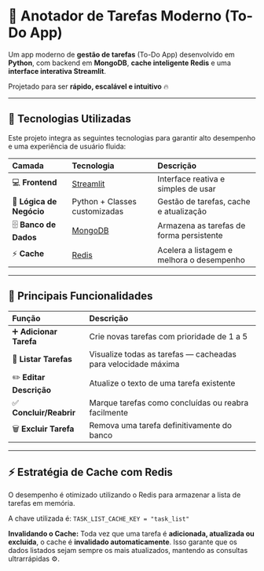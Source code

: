 # 📝 Anotador de Tarefas Moderno (To-Do App)

Um app moderno de **gestão de tarefas** (To-Do App) desenvolvido em **Python**, com backend em **MongoDB**, **cache inteligente Redis** e uma **interface interativa Streamlit**.

Projetado para ser **rápido, escalável e intuitivo** 🔥

---

## 🚀 Tecnologias Utilizadas

Este projeto integra as seguintes tecnologias para garantir alto desempenho e uma experiência de usuário fluida:

| Camada | Tecnologia | Descrição |
|:-------|:------------|:-----------|
| 💻 **Frontend** | [Streamlit](https://streamlit.io) | Interface reativa e simples de usar |
| 🧠 **Lógica de Negócio** | Python + Classes customizadas | Gestão de tarefas, cache e atualização |
| 🗄️ **Banco de Dados** | [MongoDB](https://www.mongodb.com) | Armazena as tarefas de forma persistente |
| ⚡ **Cache** | [Redis](https://redis.io) | Acelera a listagem e melhora o desempenho |

---

## 🧠 Principais Funcionalidades

| Função | Descrição |
|:-------|:-----------|
| ➕ **Adicionar Tarefa** | Crie novas tarefas com prioridade de 1 a 5 |
| 🧾 **Listar Tarefas** | Visualize todas as tarefas — cacheadas para velocidade máxima |
| ✏️ **Editar Descrição** | Atualize o texto de uma tarefa existente |
| ✅ **Concluir/Reabrir** | Marque tarefas como concluídas ou reabra facilmente |
| 🗑️ **Excluir Tarefa** | Remova uma tarefa definitivamente do banco |

---

## ⚡ Estratégia de Cache com Redis

O desempenho é otimizado utilizando o Redis para armazenar a lista de tarefas em memória.

A chave utilizada é: `TASK_LIST_CACHE_KEY = "task_list"`

**Invalidando o Cache:** Toda vez que uma tarefa é **adicionada, atualizada ou excluída**, o cache é **invalidado automaticamente**. Isso garante que os dados listados sejam sempre os mais atualizados, mantendo as consultas ultrarrápidas ⚙️.
